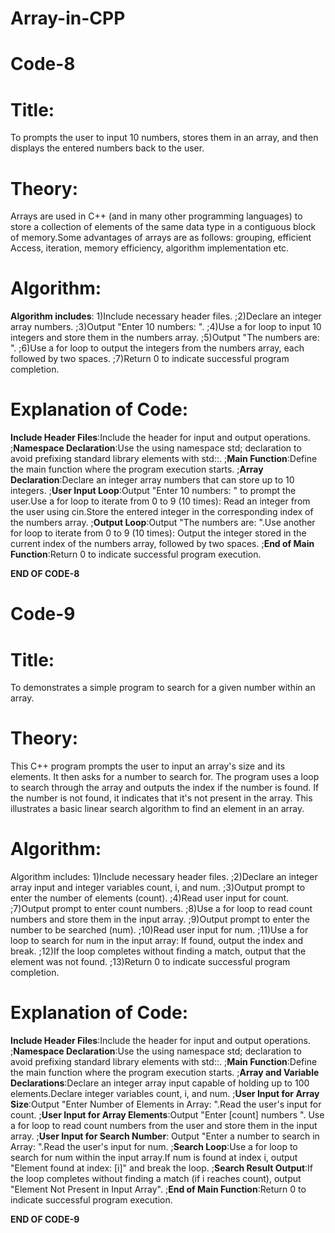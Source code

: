 # Array-in-CPP

# Code-8

# Title:
To prompts the user to input 10 numbers, stores them in an array, and then displays the entered numbers back to the user.

# Theory:
Arrays are used in C++ (and in many other programming languages) to store a collection of elements of the same data type in a contiguous block of memory.Some advantages of arrays are as follows: grouping, efficient Access, iteration, memory efficiency, algorithm implementation etc.

# Algorithm:
**Algorithm includes**: 1)Include necessary header files. ;2)Declare an integer array numbers. ;3)Output "Enter 10 numbers: ". ;4)Use a for loop to input 10 integers and store them in the numbers array. ;5)Output "The numbers are: ". ;6)Use a for loop to output the integers from the numbers array, each followed by two spaces. ;7)Return 0 to indicate successful program completion.

# Explanation of Code:
**Include Header Files**:Include the <iostream> header for input and output operations. ;**Namespace Declaration**:Use the using namespace std; declaration to avoid prefixing standard library elements with std::. ;**Main Function**:Define the main function where the program execution starts. ;**Array Declaration**:Declare an integer array numbers that can store up to 10 integers. ;**User Input Loop**:Output "Enter 10 numbers: " to prompt the user.Use a for loop to iterate from 0 to 9 (10 times):
Read an integer from the user using cin.Store the entered integer in the corresponding index of the numbers array. ;**Output Loop**:Output "The numbers are: ".Use another for loop to iterate from 0 to 9 (10 times):
Output the integer stored in the current index of the numbers array, followed by two spaces. ;**End of Main Function**:Return 0 to indicate successful program execution.

**END OF CODE-8**


# Code-9

# Title: 
To demonstrates a simple program to search for a given number within an array. 

# Theory:
This C++ program prompts the user to input an array's size and its elements. It then asks for a number to search for. The program uses a loop to search through the array and outputs the index if the number is found. If the number is not found, it indicates that it's not present in the array. This illustrates a basic linear search algorithm to find an element in an array.

# Algorithm:
Algorithm includes: 1)Include necessary header files. ;2)Declare an integer array input and integer variables count, i, and num. ;3)Output prompt to enter the number of elements (count). ;4)Read user input for count. ;7)Output prompt to enter count numbers. ;8)Use a for loop to read count numbers and store them in the input array. ;9)Output prompt to enter the number to be searched (num). ;10)Read user input for num. ;11)Use a for loop to search for num in the input array: If found, output the index and break. ;12)If the loop completes without finding a match, output that the element was not found. ;13)Return 0 to indicate successful program completion.

# Explanation of Code:
**Include Header Files**:Include the <iostream> header for input and output operations. ;**Namespace Declaration**:Use the using namespace std; declaration to avoid prefixing standard library elements with std::. ;**Main Function**:Define the main function where the program execution starts. ;**Array and Variable Declarations**:Declare an integer array input capable of holding up to 100 elements.Declare integer variables count, i, and num. ;**User Input for Array Size**:Output "Enter Number of Elements in Array: ".Read the user's input for count. ;**User Input for Array Elements**:Output "Enter [count] numbers ".
Use a for loop to read count numbers from the user and store them in the input array. ;**User Input for Search Number**:
Output "Enter a number to search in Array: ".Read the user's input for num. ;**Search Loop**:Use a for loop to search for num within the input array.If num is found at index i, output "Element found at index: [i]" and break the loop. ;**Search Result Output**:If the loop completes without finding a match (if i reaches count), output "Element Not Present in Input Array". ;**End of Main Function**:Return 0 to indicate successful program execution.

**END OF CODE-9**
